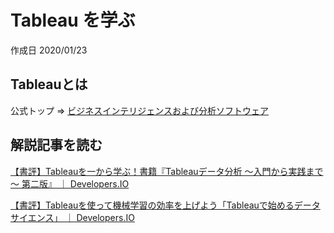 # Tableau を学ぶ

作成日 2020/01/23

## Tableauとは

公式トップ => [ビジネスインテリジェンスおよび分析ソフトウェア](https://www.tableau.com/ja-jp)

## 解説記事を読む

[【書評】Tableauを一から学ぶ！書籍『Tableauデータ分析 ～入門から実践まで～ 第二版』 ｜ Developers\.IO](https://dev.classmethod.jp/book-review/tableau-data-analysis-second-edition/)

[【書評】Tableauを使って機械学習の効率を上げよう「Tableauで始めるデータサイエンス」 ｜ Developers\.IO](https://dev.classmethod.jp/book-review/yoshim_start_ml_with_tableau/)